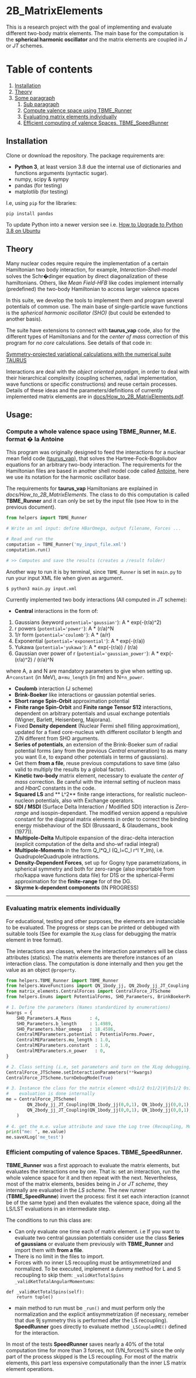 # 2B_MatrixElements
This is a research project with the goal of implementing and evaluate different two-body matrix elements. The main base for the computation is the **spherical harmonic oscillator** and the matrix elements are coupled in *J* or *JT* schemes.

# Table of contents
1. [Installation](#installation)
2. [Theory](#theory)
3. [Some paragraph](#usage)
    1. [Sub paragraph](#TBMERunner)
	2. [Compute valence space using TBME_Runner](#MEindividual)
	3. [Evaluating matrix elements individually](#MEindividual)
	4. [Efficient computing of valence Spaces. TBME_SpeedRunner](#SpeedRunner)

## Installation<a name="installation"></a>
Clone or download the repository. The package requirements are:
* **Python 3**, at least version 3.8 due the internal use of dictionaries and functions arguments (syntactic sugar).
* numpy, scipy & sympy
* pandas     (for testing)
* matplotlib (for testing)

I.e, using ``pip`` for the libraries:

```
pip install pandas
```

To update Python into a newer version see i.e. [How to Upgrade to Python 3.8 on Ubuntu](https://tech.serhatteker.com/post/2019-12/upgrade-python38-on-ubuntu/)

## Theory<a name="theory"></a>
Many nuclear codes require require the implementation of a certain Hamiltonian two body interaction, for example, *Interaction-Shell-model* solves the Schr�dinger equation by direct diagonalization of these hamiltonians. Others, like *Mean Field-HFB* like codes implement internally (predefined) the two-body Hamiltonian to access larger valence spaces

In this suite, we develop the tools to implement them and program several potentials of common use. The main base of single-particle wave functions is the *spherical harmonic oscillator (SHO)* (but could be extended to another basis).

The suite have extensions to connect with **taurus_vap** code, also for the different types of Hamiltonians and for the *center of mass* correction of this program for *no core* calculations. See details of that code in:

[Symmetry-projected variational calculations with the numerical suite TAURUS](https://doi.org/10.1140/epja/s10050-021-00369-z.svg)

Interactions are deal with the *object oriented paradigm*, in order to deal with their hierarchical complexity (coupling schemes, radial implementation, wave functions or specific constructions) and reuse  certain processes. Details of these ideas and the parameters/definitions of currently implemented matrix elements are in [docs/How_to_2B_MatrixElements.pdf](https://github.com/migueldelafuente1/2B_MatrixElements/blob/main/docs/How_to_2B_MatrixElements.pdf).

## Usage:<a name="usage"></a>
### Compute a whole valence space using TBME_Runner, M.E. format � la Antoine<a name="TBMERunner"></a>

This program was originally designed to feed the interactions for a nuclear mean field code ([taurus_vap](https://github.com/project-taurus/taurus_vap)), that solves the Hartree-Fock-Bogoliubov equations for an arbitrary two-body interaction. The requirements for the Hamiltonian files are based in another shell model code called [Antoine](http://www.iphc.cnrs.fr/nutheo/code_antoine/menu.html), here we use its notation for the harmonic oscillator base.

The requirements for **taurus_vap** Hamiltonians are explained in *docs/How_to_2B_MatrixElements*. The class to do this computation is called **TBME_Runner** and it can only be set by the input file (see How to in the previous document).

```python {cmd}
from helpers import TBME_Runner

# Write an xml input: define HBarOmega, output filename, Forces ...

# Read and run the 
computation = TBME_Runner('my_input_file.xml')
computation.run()
 
# >> Computes and save the results (creates a /result folder) 
```
Another way to run it is by terminal, since `TBME_Runner` is set in `main.py` to run your input XML file when given as argument.

```
$ python3 main.py input.xml
```

Currently implemented two body interactions (All computed in JT scheme):
* **Central** interactions in the form of:

1. Gaussians (keyword `potential='gaussian'`): A * exp(-(r/a)^2)
2. r powers (`potential='power'`): A * (r/a)^N
3. 1/r form (`potential='coulomb'`): A * (a/r)
4. Exponential (`potential='exponential'`): A * exp(-(r/a))
5. Yukawa (`potential='yukawa'`): A * exp(-(r/a)) / (r/a)
6. Gaussian over power of r (`potential='gaussian_power'`): A * exp(-(r/a)^2) / (r/a)^N

where A, a and N are mandatory parameters to give when setting up. A=`constant` (in MeV), a=`mu_length` (in fm) and N=`n_power`.

* **Coulomb** interaction (J scheme)
* **Brink-Boeker** like interactions or gaussian potential series.
* **Short range Spin-Orbit** approximation potential
* **Finite range Spin-Orbit** and **Finite range Tensor S12** interactions, dependent on arbitrary potentials and usual exchange potentials (Wigner, Barlett, Heisenberg, Majorana).
* Fixed **Density dependent** (Nuclear Fermi shell filling approximation), updated for a fixed core-nucleus with different oscillator b length and Z/N different from SHO arguments.
* **Series of potentials**, an extension of the Brink-Boeker sum of radial potential forms (any from the previous *Central* enumeration) to as many you want (I.e, to expand other potentials in terms of gaussians).
* Get them **from a file**, reuse previous computations to save time (also valid to multiply the results by a global factor).
* **Kinetic two-body** matrix element, necessary to evaluate the *center of mass* correction. Be careful with the internal setting of nucleon mass and *HbarC* constants in the code.
* **Squared LS** and ** L^2** finite range interactions, for realistic nucleon-nucleon potentials, also with Exchange operators. 
* **SDI / MSDI** (Surface Delta Interaction / Modified SDI) interaction is *Zero-range* and isospin-dependant. The modified version append a repulsive constant for the diagonal matrix elements in order to correct the binding energy misbehaviour of the SDI (Brussaard_ & Glaudemans_ book (1977)).
* **Multipole-Delta** Multipole expansion of the dirac-delta interaction (explicit computation of the delta and sho-wf radial integral)
* **Multipole-Moments** in the form Q_l*Q_l (Q_l=C_l r^l Y_lm), i.e. QuadrupoleQuadrupole intractions.
* **Density-Dependent Forces**, set up for Gogny type parametrizations, in spherical symmetry and both for zero-range (also importable from rho/kappa wave functions data file) for D1S or the spherical-Fermi approximation for the **finite-range** for of the DG.
* **Skyrme k-dependent components** (IN PROGRESS)
***

### Evaluating matrix elements individually<a name="MEindividual"></a>

For educational, testing and other purposes, the elements are instanciable to be evaluated. The progress or steps can be printed or debbuged with suitable tools (See for example the ``XLog`` class for debugging the matrix element in tree format).

The interactions are classes, where the interaction parameters will be class attributes (statics). The matrix elements are therefore instances of an interaction class. The computation is done internally and then you get the value as an object ``@property``.

```python {cmd}
from helpers.TBME_Runner import TBME_Runner
from helpers.WaveFunctions import QN_1body_jj, QN_2body_jj_JT_Coupling
from matrix_elements.CentralForces import CentralForce_JTScheme
from helpers.Enums import PotentialForms, SHO_Parameters, BrinkBoekerParameters

# 1. Define the parameters (Names standardized by enumerations) 
kwargs = {
    SHO_Parameters.A_Mass       : 4,
    SHO_Parameters.b_length     : 1.4989,
    SHO_Parameters.hbar_omega   : 18.4586,
    CentralMEParameters.potential : PotentialForms.Power,
    CentralMEParameters.mu_length : 1.0,
    CentralMEParameters.constant  : 1.0,
    CentralMEParameters.n_power   : 0,
}

# 2. Class setting (i.e, set parameters and turn on the XLog debugging)
CentralForce_JTScheme.setInteractionParameters(**kwargs)
CentralForce_JTScheme.turnDebugMode(True)

# 3. Instance the class for the matrix element <0s1/2 0s1/2|V|0s1/2 0s1/2 (J:3T:1)>
#    evaluation is done internally
me = CentralForce_JTScheme(
    	QN_2body_jj_JT_Coupling(QN_1body_jj(0,0,1), QN_1body_jj(0,0,1),1, 0),
    	QN_2body_jj_JT_Coupling(QN_1body_jj(0,0,1), QN_1body_jj(0,0,1),1, 0),
    )
    
# 4. get the m.e. value attribute and save the Log tree (Recoupling, Moshinsky series, etc) in a xml file.
print("me: ", me.value)
me.saveXLog('me_test')
```


### Efficient computing of valence Spaces. TBME_SpeedRunner.<a name="SpeedRunner"></a>

**TBME_Runner** was a first approach to evaluate the matrix elements, but evaluates the interactions one by one. That is: set an interaction, run the whole valence space for it and then repeat with the next. Nevertheless, most of the matrix elements, besides being in *J* or *JT scheme*, they internally are evaluated in the *LS scheme*. The new runner (**TBME_SpeedRunne**) invert the process: first it set each interaction (cannot be of the same type) and then evaluates the valence space, doing all the LS/LST evaluations in an intermediate step.

The conditions to run this class are:
* Can only evaluate one time each of matrix element. i.e If you want to evaluate two central gaussian potentials consider use the class **Series of gaussians** or evaluate them previously with  **TBME_Runner** and import them with **from a file**.
* There is no limit in the files to import.
* Forces with no inner LS recoupling must be antisymmetrized and normalized. To be executed, implement a dummy method for L and S recoupling to skip them: ``_validKetTotalSpins _validKetTotalAngularMomentums``:

```
def _validKetTotalSpins(self):
	return tuple()
```
* main method to run must be ``_run()`` and must perform only the normalization and the explicit antisymmetrization (if necessary, remeber that due 9j symmetry this is performed after the LS recoupling). **SpeedRunner** goes directly to evaluate method ``_LSCoupledME()`` defined for the interaction.

In most of the tests **SpeedRunner** saves nearly a 40% of the total computation time for more than 3 forces, not (1/N\_forces)% since the only part of the process skipped is the LS recoupling. For most of the matrix elements, this part less expensive computationally than the inner LS matrix element operations.